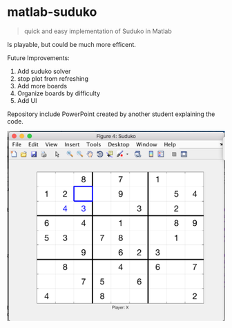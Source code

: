 # matlab-suduko

 > quick and easy implementation of Suduko in Matlab
 
Is playable, but could be much more efficent.

Future Improvements:
  1. Add suduko solver
  2. stop plot from refreshing
  3. Add more boards 
  4. Organize boards by difficulty
  5. Add UI

Repository include PowerPoint created by another student explaining the code.

![alt text](screenshot.png "Sample Screenshot")
